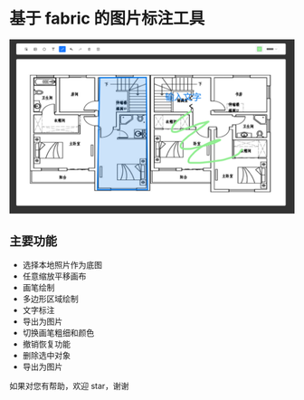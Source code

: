 <!--
 * @Author: none
 * @Date: none
 * @LastEditors: chapter2
 * @LastEditTime: 2023-12-05 17:14:18
 * @Description: none
-->

# 基于 fabric 的图片标注工具

![Alt text](./public/preview.png)

## 主要功能

- 选择本地照片作为底图
- 任意缩放平移画布
- 画笔绘制
- 多边形区域绘制
- 文字标注
- 导出为图片
- 切换画笔粗细和颜色
- 撤销恢复功能
- 删除选中对象
- 导出为图片

如果对您有帮助，欢迎 star，谢谢
